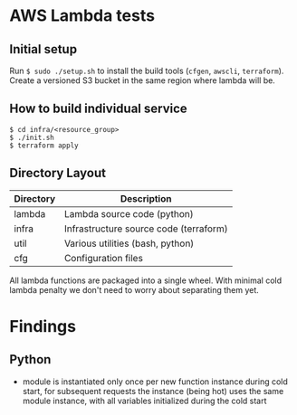 # AWS Lambda tests

## Initial setup

Run `$ sudo ./setup.sh` to install the build tools (`cfgen`, `awscli`, `terraform`).
Create a versioned S3 bucket in the same region where lambda will be.

## How to build individual service

```
$ cd infra/<resource_group>
$ ./init.sh
$ terraform apply
```

## Directory Layout

Directory | Description
----------|----------------
lambda | Lambda source code (python)
infra | Infrastructure source code (terraform)
util | Various utilities (bash, python)
cfg | Configuration files

All lambda functions are packaged into a single wheel. With minimal cold lambda penalty we don't need to worry about separating them yet.

# Findings
## Python

- module is instantiated only once per new function instance during cold start, for subsequent requests the instance (being hot) uses the same module instance, with all variables initialized during the cold start
